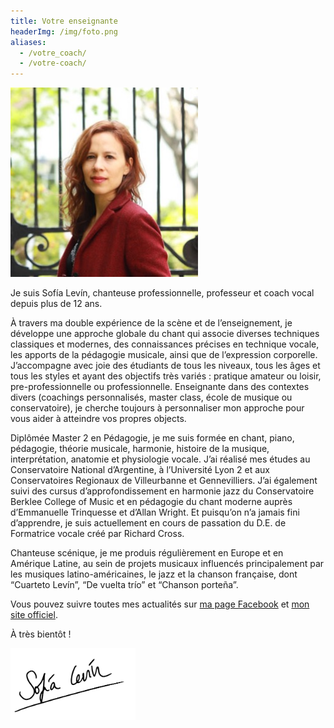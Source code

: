 ```yaml
---
title: Votre enseignante
headerImg: /img/foto.png
aliases:
  - /votre_coach/
  - /votre-coach/
---
```


<div class="float-md-right mt-1 ml-3 mb-3 mr-1 text-center">
    <img src="/img/photo-bio-cours-de-chant.jpg" width="300">
</div>

Je suis Sofía Levín, chanteuse professionnelle, professeur et coach vocal depuis plus de 12 ans.

À travers ma double expérience de la scène et de l’enseignement, je développe une approche globale du chant qui associe diverses techniques classiques et modernes, des connaissances précises en technique vocale, les apports de la pédagogie musicale, ainsi que de l’expression corporelle. J’accompagne avec joie des étudiants de tous les niveaux, tous les âges et tous les styles et ayant des objectifs très variés : pratique amateur ou loisir, pre-professionnelle ou professionnelle. Enseignante dans des contextes divers (coachings personnalisés, master class, école de musique ou conservatoire), je cherche toujours à personnaliser mon approche pour vous aider à atteindre vos propres objects.

Diplômée Master 2 en Pédagogie, je me suis formée en chant, piano, pédagogie, théorie musicale, harmonie, histoire de la musique, interprétation, anatomie et physiologie vocale. J’ai réalisé mes études au Conservatoire National d’Argentine, à l’Université Lyon 2 et aux Conservatoires Regionaux de Villeurbanne et Gennevilliers. J’ai également suivi des cursus d’approfondissement en harmonie jazz du Conservatoire Berklee College of Music et en pédagogie du chant moderne auprès d’Emmanuelle Trinquesse et d’Allan Wright. Et puisqu’on n’a jamais fini d’apprendre, je suis actuellement en cours de passation du D.E. de Formatrice vocale créé par Richard Cross.

Chanteuse scénique, je me produis régulièrement en Europe et en Amérique Latine, au sein de projets musicaux influencés principalement par les musiques latino-américaines, le jazz et la chanson française, dont “Cuarteto Levín”, “De vuelta trío” et “Chanson porteña”.

Vous pouvez suivre toutes mes actualités sur [ma page Facebook](https://www.facebook.com/SoLevinTango/) et [mon site officiel](http://sofialevinmusic.com/).

À très bientôt !

<img src="/img/signature.png" alt="Sofia Levin" width="200">
